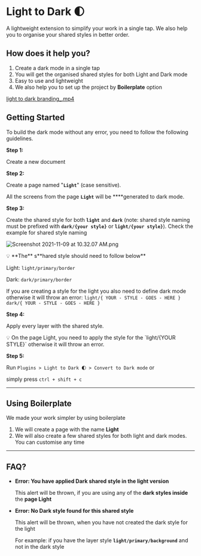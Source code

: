 # Light to Dark 🌓

A lightweight extension to simplify your work in a single tap. We also help you to organise your shared styles in better order. 

## How does it help you?

1. Create a dark mode in a single tap
2. You will get the organised shared styles for both Light and Dark mode
3. Easy to use and lightweight
4. We also help you to set up the project by **Boilerplate** option

[light to dark branding_.mp4](Light%20to%20Dark%20%F0%9F%8C%93%20bb52b16ff11c4a93a0cb37062f8f4513/light_to_dark_branding_.mp4)

## Getting Started

To build the dark mode without any error, you need to follow the following guidelines.

**Step 1:**

Create a new document

**Step 2:** 

Create a page named "**`Light`**" (case sensitive). 

All the screens from the page **`Light`** will be ****generated to dark mode.

**Step 3:** 

Create the shared style for both **`light`** and **`dark`** (note: shared style naming must be prefixed with **`dark/{your style}`** or **`light/{your style}`**). Check the example for shared style naming

![Screenshot 2021-11-09 at 10.32.07 AM.png](Light%20to%20Dark%20%F0%9F%8C%93%20bb52b16ff11c4a93a0cb37062f8f4513/Screenshot_2021-11-09_at_10.32.07_AM.png)

<aside>
💡 **The** s**hared style should need to follow below**

Light:
`light/primary/border`

Dark:
`dark/primary/border`

If you are creating a style for the light you also need to define dark mode otherwise it will throw an error:
`light/{ YOUR - STYLE - GOES - HERE }
 dark/{ YOUR - STYLE - GOES - HERE }`

</aside>

**Step 4:**

Apply every layer with the shared style. 

<aside>
💡 On the page Light, you need to apply the style for the `light/{YOUR STYLE}` otherwise it will throw an error.

</aside>

**Step 5:** 

Run `Plugins > Light to Dark 🌓 > Convert to Dark mode`   or 

simply press `ctrl + shift + c`

---

## Using Boilerplate

We made your work simpler by using boilerplate

1. We will create a page with the name **Light**
2. We will also create a few shared styles for both light and dark modes. You can customise any time

---

## FAQ?

- **Error: You have applied Dark shared style in the light version**
    
    This alert will be thrown, if you are using any of the **dark styles inside** the **page Light**
    
- **Error: No Dark style found for this shared style**
    
    This alert will be thrown, when you have not created the dark style for the light
    
    For example: if you have the layer style **`light/primary/background`**  and not in the dark style
